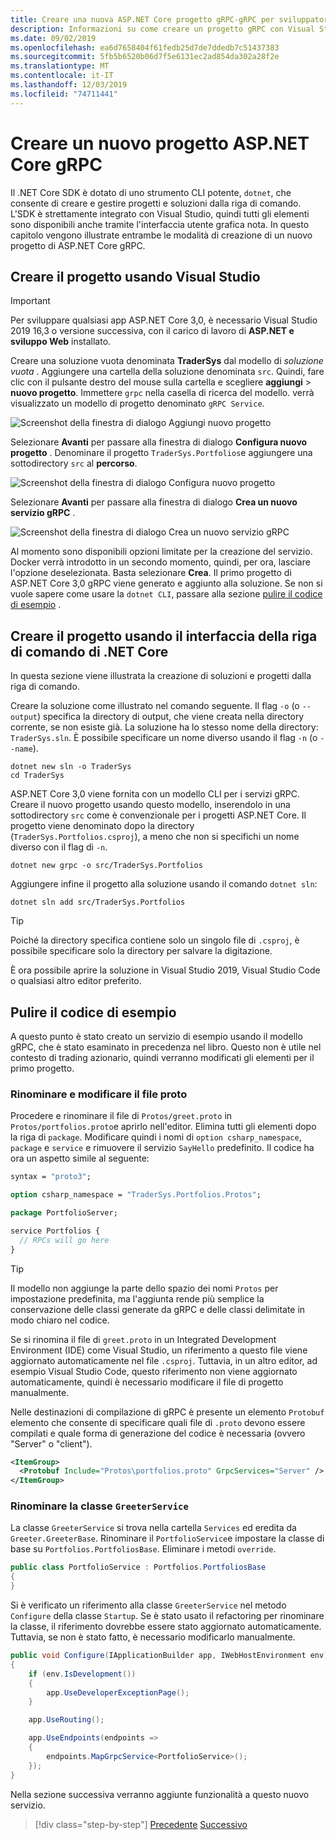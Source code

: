 ```yaml
---
title: Creare una nuova ASP.NET Core progetto gRPC-gRPC per sviluppatori WCF
description: Informazioni su come creare un progetto gRPC con Visual Studio o la riga di comando.
ms.date: 09/02/2019
ms.openlocfilehash: ea6d7658404f61fedb25d7de7ddedb7c51437383
ms.sourcegitcommit: 5fb5b6520b06d7f5e6131ec2ad854da302a28f2e
ms.translationtype: MT
ms.contentlocale: it-IT
ms.lasthandoff: 12/03/2019
ms.locfileid: "74711441"
---
```

# <a name="create-a-new-aspnet-core-grpc-project"></a>Creare un nuovo progetto ASP.NET Core gRPC

Il .NET Core SDK è dotato di uno strumento CLI potente, `dotnet`, che consente di creare e gestire progetti e soluzioni dalla riga di comando. L'SDK è strettamente integrato con Visual Studio, quindi tutti gli elementi sono disponibili anche tramite l'interfaccia utente grafica nota. In questo capitolo vengono illustrate entrambe le modalità di creazione di un nuovo progetto di ASP.NET Core gRPC.

## <a name="create-the-project-by-using-visual-studio"></a>Creare il progetto usando Visual Studio

> [!IMPORTANT]
> Per sviluppare qualsiasi app ASP.NET Core 3,0, è necessario Visual Studio 2019 16,3 o versione successiva, con il carico di lavoro di **ASP.NET e sviluppo Web** installato.

Creare una soluzione vuota denominata **TraderSys** dal modello di *soluzione vuota* . Aggiungere una cartella della soluzione denominata `src`. Quindi, fare clic con il pulsante destro del mouse sulla cartella e scegliere **aggiungi** > **nuovo progetto**. Immettere `grpc` nella casella di ricerca del modello. verrà visualizzato un modello di progetto denominato `gRPC Service`.

![Screenshot della finestra di dialogo Aggiungi nuovo progetto](media/create-project/new-grpc-project.png)

Selezionare **Avanti** per passare alla finestra di dialogo **Configura nuovo progetto** . Denominare il progetto `TraderSys.Portfolios`e aggiungere una sottodirectory `src` al **percorso**.

![Screenshot della finestra di dialogo Configura nuovo progetto](media/create-project/configure-project.png)

Selezionare **Avanti** per passare alla finestra di dialogo **Crea un nuovo servizio gRPC** .

![Screenshot della finestra di dialogo Crea un nuovo servizio gRPC](media/create-project/create-new-grpc-service.png)

Al momento sono disponibili opzioni limitate per la creazione del servizio. Docker verrà introdotto in un secondo momento, quindi, per ora, lasciare l'opzione deselezionata. Basta selezionare **Crea**. Il primo progetto di ASP.NET Core 3,0 gRPC viene generato e aggiunto alla soluzione. Se non si vuole sapere come usare la `dotnet CLI`, passare alla sezione [pulire il codice di esempio](#clean-up-the-example-code) .

## <a name="create-the-project-by-using-the-net-core-cli"></a>Creare il progetto usando il interfaccia della riga di comando di .NET Core

In questa sezione viene illustrata la creazione di soluzioni e progetti dalla riga di comando.

Creare la soluzione come illustrato nel comando seguente. Il flag `-o` (o `--output`) specifica la directory di output, che viene creata nella directory corrente, se non esiste già. La soluzione ha lo stesso nome della directory: `TraderSys.sln`. È possibile specificare un nome diverso usando il flag `-n` (o `--name`).

```dotnetcli
dotnet new sln -o TraderSys
cd TraderSys
```

ASP.NET Core 3,0 viene fornita con un modello CLI per i servizi gRPC. Creare il nuovo progetto usando questo modello, inserendolo in una sottodirectory `src` come è convenzionale per i progetti ASP.NET Core. Il progetto viene denominato dopo la directory (`TraderSys.Portfolios.csproj`), a meno che non si specifichi un nome diverso con il flag di `-n`.

```dotnetcli
dotnet new grpc -o src/TraderSys.Portfolios
```

Aggiungere infine il progetto alla soluzione usando il comando `dotnet sln`:

```dotnetcli
dotnet sln add src/TraderSys.Portfolios
```

> [!TIP]
> Poiché la directory specifica contiene solo un singolo file di `.csproj`, è possibile specificare solo la directory per salvare la digitazione.

È ora possibile aprire la soluzione in Visual Studio 2019, Visual Studio Code o qualsiasi altro editor preferito.

## <a name="clean-up-the-example-code"></a>Pulire il codice di esempio

A questo punto è stato creato un servizio di esempio usando il modello gRPC, che è stato esaminato in precedenza nel libro. Questo non è utile nel contesto di trading azionario, quindi verranno modificati gli elementi per il primo progetto.

### <a name="rename-and-edit-the-proto-file"></a>Rinominare e modificare il file proto

Procedere e rinominare il file di `Protos/greet.proto` in `Protos/portfolios.proto`e aprirlo nell'editor. Elimina tutti gli elementi dopo la riga di `package`. Modificare quindi i nomi di `option csharp_namespace`, `package` e `service` e rimuovere il servizio `SayHello` predefinito. Il codice ha ora un aspetto simile al seguente:

```protobuf
syntax = "proto3";

option csharp_namespace = "TraderSys.Portfolios.Protos";

package PortfolioServer;

service Portfolios {
  // RPCs will go here
}
```

> [!TIP]
> Il modello non aggiunge la parte dello spazio dei nomi `Protos` per impostazione predefinita, ma l'aggiunta rende più semplice la conservazione delle classi generate da gRPC e delle classi delimitate in modo chiaro nel codice.

Se si rinomina il file di `greet.proto` in un Integrated Development Environment (IDE) come Visual Studio, un riferimento a questo file viene aggiornato automaticamente nel file `.csproj`. Tuttavia, in un altro editor, ad esempio Visual Studio Code, questo riferimento non viene aggiornato automaticamente, quindi è necessario modificare il file di progetto manualmente.

Nelle destinazioni di compilazione di gRPC è presente un elemento `Protobuf` elemento che consente di specificare quali file di `.proto` devono essere compilati e quale forma di generazione del codice è necessaria (ovvero "Server" o "client").

```xml
<ItemGroup>
  <Protobuf Include="Protos\portfolios.proto" GrpcServices="Server" />
</ItemGroup>
```

### <a name="rename-the-greeterservice-class"></a>Rinominare la classe `GreeterService`

La classe `GreeterService` si trova nella cartella `Services` ed eredita da `Greeter.GreeterBase`. Rinominare il `PortfolioService`e impostare la classe di base su `Portfolios.PortfoliosBase`. Eliminare i metodi `override`.

```csharp
public class PortfolioService : Portfolios.PortfoliosBase
{
}
```

Si è verificato un riferimento alla classe `GreeterService` nel metodo `Configure` della classe `Startup`. Se è stato usato il refactoring per rinominare la classe, il riferimento dovrebbe essere stato aggiornato automaticamente. Tuttavia, se non è stato fatto, è necessario modificarlo manualmente.

```csharp
public void Configure(IApplicationBuilder app, IWebHostEnvironment env)
{
    if (env.IsDevelopment())
    {
        app.UseDeveloperExceptionPage();
    }

    app.UseRouting();

    app.UseEndpoints(endpoints =>
    {
        endpoints.MapGrpcService<PortfolioService>();
    });
}
```

Nella sezione successiva verranno aggiunte funzionalità a questo nuovo servizio.

>[!div class="step-by-step"]
>[Precedente](migrate-wcf-to-grpc.md)
>[Successivo](migrate-request-reply.md)
